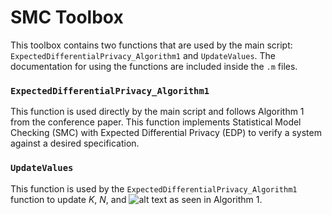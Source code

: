 # SMC Toolbox
This toolbox contains two functions that are used by the main script: `ExpectedDifferentialPrivacy_Algorithm1` and `UpdateValues`. The documentation for using the functions are included inside the `.m` files.

### `ExpectedDifferentialPrivacy_Algorithm1`
This function is used directly by the main script and follows Algorithm 1 from the conference paper. This function implements Statistical Model Checking (SMC) with Expected Differential Privacy (EDP) to verify a system against a desired specification.

### `UpdateValues`
This function is used by the `ExpectedDifferentialPrivacy_Algorithm1` function to update *K*, *N*, and ![alt text](https://latex.codecogs.com/svg.image?\Lambda) as seen in Algorithm 1.
